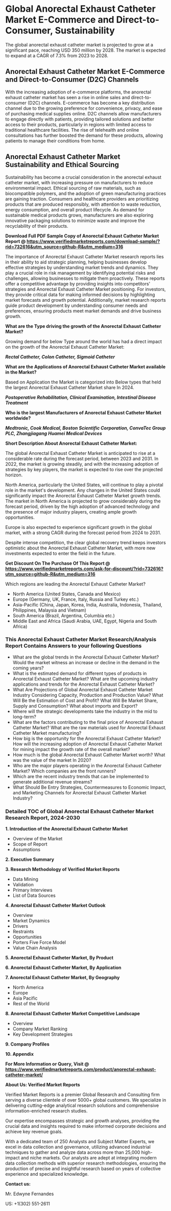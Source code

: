 <h1>Global Anorectal Exhaust Catheter Market E-Commerce and Direct-to-Consumer, Sustainability</h1><p class=""><p>The global anorectal exhaust catheter market is projected to grow at a significant pace, reaching USD 350 million by 2028. The market is expected to expand at a CAGR of 7.3% from 2023 to 2028.</p><h2>Anorectal Exhaust Catheter Market E-Commerce and Direct-to-Consumer (D2C) Channels</h2><p>With the increasing adoption of e-commerce platforms, the anorectal exhaust catheter market has seen a rise in online sales and direct-to-consumer (D2C) channels. E-commerce has become a key distribution channel due to the growing preference for convenience, privacy, and ease of purchasing medical supplies online. D2C channels allow manufacturers to engage directly with patients, providing tailored solutions and better access to their products, particularly in regions with limited access to traditional healthcare facilities. The rise of telehealth and online consultations has further boosted the demand for these products, allowing patients to manage their conditions from home.</p><h2>Anorectal Exhaust Catheter Market Sustainability and Ethical Sourcing</h2><p>Sustainability has become a crucial consideration in the anorectal exhaust catheter market, with increasing pressure on manufacturers to reduce environmental impact. Ethical sourcing of raw materials, such as biocompatible polymers, and the adoption of green manufacturing practices are gaining traction. Consumers and healthcare providers are prioritizing products that are produced responsibly, with attention to waste reduction, energy consumption, and overall product lifecycle. As demand for sustainable medical products grows, manufacturers are also exploring innovative packaging solutions to minimize waste and improve the recyclability of their products.</p></p><p class=""><strong>Download Full PDF Sample Copy of Anorectal Exhaust Catheter Market Report @ <a href="https://www.verifiedmarketreports.com/download-sample/?rid=732616&utm_source=github-R&utm_medium=316" target="_blank">https://www.verifiedmarketreports.com/download-sample/?rid=732616&utm_source=github-R&utm_medium=316</a></strong></p><p>The importance of&nbsp;Anorectal Exhaust Catheter Market research reports lies in their ability to aid strategic planning, helping businesses develop effective strategies by understanding market trends and dynamics. They play a crucial role in risk management by identifying potential risks and challenges, allowing businesses to mitigate them proactively. These reports offer a competitive advantage by providing insights into competitors' strategies and Anorectal Exhaust Catheter Market positioning. For investors, they provide critical data for making informed decisions by highlighting market forecasts and growth potential. Additionally, market research reports guide product development by understanding consumer needs and preferences, ensuring products meet market demands and drive business growth.</p><p><strong>What are the&nbsp;Type driving the growth of the Anorectal Exhaust Catheter Market?</strong></p><p id="" class="">Growing demand for below Type around the world has had a direct impact on the growth of the Anorectal Exhaust Catheter Market:</p><p class=""><em><strong>Rectal Catheter, Colon Catheter, Sigmoid Catheter</strong></em></p><p class=""><strong>What are the&nbsp;Applications&nbsp;of Anorectal Exhaust Catheter Market available in the Market?</strong></p><p id="" class="">Based on Application the Market is categorized into Below types that held the largest Anorectal Exhaust Catheter Market share In 2024.</p><p class=""><em><strong>Postoperative Rehabilitation, Clinical Examination, Intestinal Disease Treatment</strong></em></p><p class=""><strong>Who is the largest Manufacturers of Anorectal Exhaust Catheter Market worldwide?</strong></p><p><em><strong>Medtronic, Cook Medical, Boston Scientific Corporation, ConvaTec Group PLC, Zhangjiagang Huamei Medical Devices</strong></em></p><p id="" class=""><strong>Short Description About Anorectal Exhaust Catheter Market:</strong></p><p>The global Anorectal Exhaust Catheter Market is anticipated to rise at a considerable rate during the forecast period, between 2023 and 2031. In 2022, the market is growing steadily, and with the increasing adoption of strategies by key players, the market is expected to rise over the projected horizon.</p><p>North America, particularly the United States, will continue to play a pivotal role in the market's development. Any changes in the United States could significantly impact the Anorectal Exhaust Catheter Market growth trends. The market in North America is projected to grow considerably during the forecast period, driven by the high adoption of advanced technology and the presence of major industry players, creating ample growth opportunities.</p><p>Europe is also expected to experience significant growth in the global market, with a strong CAGR during the forecast period from 2024 to 2031.</p><p>Despite intense competition, the clear global recovery trend keeps investors optimistic about the Anorectal Exhaust Catheter Market, with more new investments expected to enter the field in the future.</p><p id="" class=""><strong>Get Discount On The Purchase Of This Report @ <a href="https://www.verifiedmarketreports.com/ask-for-discount/?rid=732616?utm_source=github-R&utm_medium=316" target="_blank">https://www.verifiedmarketreports.com/ask-for-discount/?rid=732616?utm_source=github-R&utm_medium=316</a></strong></p><p class="">Which regions are leading the Anorectal Exhaust Catheter Market?</p><ul><li>North America (United States, Canada and Mexico)</li><li>Europe (Germany, UK, France, Italy, Russia and Turkey etc.)</li><li>Asia-Pacific (China, Japan, Korea, India, Australia, Indonesia, Thailand, Philippines, Malaysia and Vietnam)</li><li>South America (Brazil, Argentina, Columbia etc.)</li><li>Middle East and Africa (Saudi Arabia, UAE, Egypt, Nigeria and South Africa)</li></ul><h3 id="" class="">This Anorectal Exhaust Catheter Market Research/Analysis Report Contains Answers to your following Questions</h3><ul><li>What are the global trends in the Anorectal Exhaust Catheter Market? Would the market witness an increase or decline in the demand in the coming years?</li><li>What is the estimated demand for different types of products in Anorectal Exhaust Catheter Market? What are the upcoming industry applications and trends for the Anorectal Exhaust Catheter Market?</li><li>What Are Projections of Global Anorectal Exhaust Catheter Market Industry Considering Capacity, Production and Production Value? What Will Be the Estimation of Cost and Profit? What Will Be Market Share, Supply and Consumption? What about imports and Export?</li><li>Where will the strategic developments take the industry in the mid to long-term?</li><li>What are the factors contributing to the final price of Anorectal Exhaust Catheter Market? What are the raw materials used for Anorectal Exhaust Catheter Market manufacturing?</li><li>How big is the opportunity for the Anorectal Exhaust Catheter Market? How will the increasing adoption of Anorectal Exhaust Catheter Market for mining impact the growth rate of the overall market?</li><li>How much is the global Anorectal Exhaust Catheter Market worth? What was the value of the market In 2020?</li><li>Who are the major players operating in the Anorectal Exhaust Catheter Market? Which companies are the front runners?</li><li>Which are the recent industry trends that can be implemented to generate additional revenue streams?</li><li>What Should Be Entry Strategies, Countermeasures to Economic Impact, and Marketing Channels for Anorectal Exhaust Catheter Market Industry?</li></ul><h3 id="" class="">Detailed TOC of Global Anorectal Exhaust Catheter Market Research Report, 2024-2030</h3><p id="" class=""><strong>1. Introduction of the Anorectal Exhaust Catheter Market</strong></p><ul><li>Overview of the Market</li><li>Scope of Report</li><li>Assumptions</li></ul><p id="" class=""><strong>2. Executive Summary</strong></p><p id="" class=""><strong>3. Research Methodology of Verified Market Reports</strong></p><ul><li>Data Mining</li><li>Validation</li><li>Primary Interviews</li><li>List of Data Sources</li></ul><p id="" class=""><strong>4. Anorectal Exhaust Catheter Market Outlook</strong></p><ul><li>Overview</li><li>Market Dynamics</li><li>Drivers</li><li>Restraints</li><li>Opportunities</li><li>Porters Five Force Model</li><li>Value Chain Analysis</li></ul><p id="" class=""><strong>5. Anorectal Exhaust Catheter Market, By Product</strong></p><p id="" class=""><strong>6. Anorectal Exhaust Catheter Market, By Application</strong></p><p id="" class=""><strong>7. Anorectal Exhaust Catheter Market, By Geography</strong></p><ul><li>North America</li><li>Europe</li><li>Asia Pacific</li><li>Rest of the World</li></ul><p id="" class=""><strong>8. Anorectal Exhaust Catheter Market Competitive Landscape</strong></p><ul><li>Overview</li><li>Company Market Ranking</li><li>Key Development Strategies</li></ul><p id="" class=""><strong>9. Company Profiles</strong></p><p id="" class=""><strong>10. Appendix</strong></p><p id="" class=""><strong>For More Information or Query, Visit @ <a href="https://www.verifiedmarketreports.com/product/anorectal-exhaust-catheter-market/" target="_blank">https://www.verifiedmarketreports.com/product/anorectal-exhaust-catheter-market/</a></strong></p><p id="" class=""><strong>About Us: Verified Market Reports</strong></p><p id="" class="">Verified Market Reports is a premier Global Research and Consulting firm serving a diverse clientele of over 5000+ global customers. We specialize in delivering cutting-edge analytical research solutions and comprehensive information-enriched research studies.</p><p id="" class="">Our expertise encompasses strategic and growth analyses, providing the crucial data and insights required to make informed corporate decisions and achieve key revenue goals.</p><p id="" class="">With a dedicated team of 250 Analysts and Subject Matter Experts, we excel in data collection and governance, utilizing advanced industrial techniques to gather and analyze data across more than 25,000 high-impact and niche markets. Our analysts are adept at integrating modern data collection methods with superior research methodologies, ensuring the production of precise and insightful research based on years of collective experience and specialized knowledge.</p><p id="" class=""><strong>Contact us:</strong></p><p id="" class="">Mr. Edwyne Fernandes</p><p id="" class="">US: +1(302) 551-2611</p>